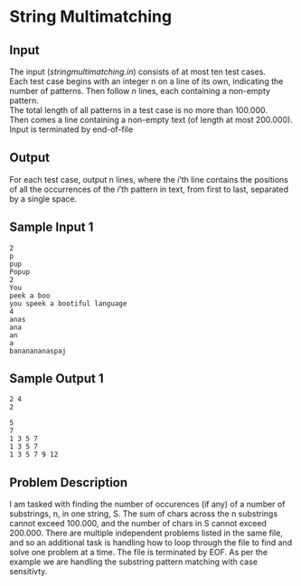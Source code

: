 # __String Multimatching__

## __Input__
The input (_stringmultimatching.in_) consists of at most ten test cases.  
Each test case begins with an integer n on a line of its own, indicating the number of patterns. Then follow _n_ lines, each containing a non-empty pattern.  
The total length of all patterns in a test case is no more than 100.000.  
Then comes a line containing a non-empty text (of length at most 200.000).  
Input is terminated by end-of-file

## __Output__
For each test case, output n lines, where the _i_’th line contains the positions of all the occurrences of the _i_’th pattern in text, from first to last, separated by a single space.

## __Sample Input 1__

```
2
p
pup
Popup
2
You
peek a boo
you speek a bootiful language
4
anas
ana
an
a
bananananaspaj
```

## __Sample Output 1__

```
2 4
2

5
7
1 3 5 7
1 3 5 7
1 3 5 7 9 12
```

## __Problem Description__
I am tasked with finding the number of occurences (if any) of a number of substrings, n, in one string, S. The sum of chars across the n substrings cannot exceed 100.000, and the number of chars in S cannot exceed 200.000. 
There are multiple independent problems listed in the same file, and so an additional task is handling how to loop through the file to find and solve one problem at a time. The file is terminated by EOF.
As per the example we are handling the substring pattern matching with case sensitivty.
